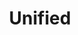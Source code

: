 ---
pid: ch96
title: Unified
location_transcription: 
coordinates: 
zipcode: '19148'
gen_neighborhood: South Philadelphia
neighborhood: Whitman,Pennsport,South Philadelphia
outside_phl: 
age: '52'
age_range: 50-59
instagram: 
image_file_name: ch_96.jpg
proposal_transcription: |-
  holding hands - different colors representing all cultures, beliefs unified
  suggesting healing - band-aid on it fractured
  in process of healing
  completely healed
  in GDS center
topic: Unity,Uplifting
topic_summary: 0, 0
type: Other No Form
keywords_other: 
credit: Stephanie
image_labels: 
twitter: 
facebook: 
permalink: "/monuments/ch96/"
layout: item-page
---